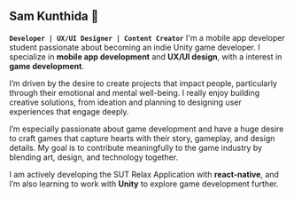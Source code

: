 ## Sam Kunthida 👾
**`Developer | UX/UI Designer | Content Creator`**
I'm a mobile app developer student passionate about becoming an indie Unity game developer. I specialize in **mobile app development** and **UX/UI design**, with a interest in **game development**.

I’m driven by the desire to create projects that impact people, particularly through their emotional and mental well-being. I really enjoy building creative solutions, from ideation and planning to designing user experiences that engage deeply.

I’m especially passionate about game development and have a huge desire to craft games that capture hearts with their story, gameplay, and design details. My goal is to contribute meaningfully to the game industry by blending art, design, and technology together.

I am actively developing the SUT Relax Application with **react-native**, and I’m also learning to work with **Unity** to explore game development further.
